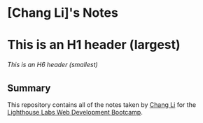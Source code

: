# [Chang Li]'s Notes
# This is an H1 header (largest)
###### This is an H6 header (smallest)

## Summary

This repository contains all of the notes taken by [Chang Li](https://github.com/javascriptsucks) for the [Lighthouse Labs Web Development Bootcamp](https://www.lighthouselabs.ca/).



